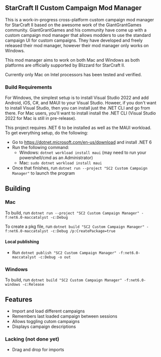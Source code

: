 ## StarCraft II Custom Campaign Mod Manager

This is a work-in-progress cross-platform custom campaign mod manager for StarCraft II based on the awesome work of the GiantGrantGames community.
GiantGrantGames and his community have come up with a custom campaign mod manager that allows modders to use the standard campaign UI for custom campaigns.
They have developed and freely released their mod manager, however their mod manager only works on Windows.

This mod manager aims to work on both Mac and Windows as both platforms are officially supported by Blizzard for StarCraft II.

Currently only Mac on Intel processors has been tested and verified.

### Build Requirements

For Windows, the simplest setup is to install Visual Studio 2022 and add Android, iOS, C#, and MAUI to your Visual Studio.
Howeer, if you don't want to install Visual Studio, then you can install just the .NET CLI and go from there.
For Mac users, you'll want to install install the .NET CLI (Visual Studio 2022 for Mac is still in pre-release).

This project requires .NET 6 to be installed as well as the MAUI workload.
To get everything setup, do the following:

* Go to https://dotnet.microsoft.com/en-us/download and install .NET 6
* Run the following command:
    * Windows: `dotnet workload install maui` (may need to run your powershell/cmd as an Administrator)
    * Mac: `sudo dotnet workload install maui`
* Once that finishes, run `dotnet run --project "SC2 Custom Campaign Manager"` to launch the program

## Building

### Mac
To build, run `dotnet run --project "SC2 Custom Campaign Manager" -f:net6.0-maccatalyst -c:Debug`

To create a pkg file, run `dotnet build "SC2 Custom Campaign Manager" -f:net6.0-maccatalyst -c:Debug /p:CreatePackage=true`

#### Local publishing

* Run `dotnet publish "SC2 Custom Campaign Manager" -f:net6.0-maccatalyst -c:Debug -o out`

### Windows
To build, run `dotnet build "SC2 Custom Campaign Manager" -f:net6.0-windows -c:Release`

## Features

* Import and load different campaigns
* Remembers last loaded campaign between sessions
* Allows toggling cutom campaigns
* Displays campaign descriptions

### Lacking (not done yet)

* Drag and drop for imports

